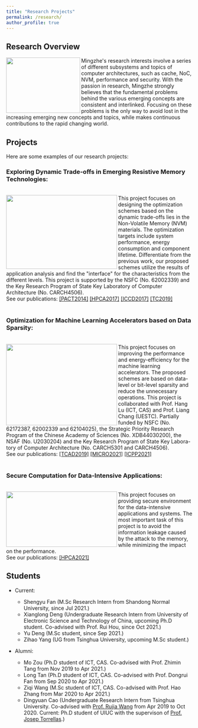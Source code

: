 ```yaml
---
title: "Research Projects"
permalink: /research/
author_profile: true
---
```


## Research Overview

<div>
	<img src="https://mingzhe-zhang.github.io/images/fft.jpeg" width="200" height="150" align="left">
	<span>
		Mingzhe's research interests involve a series of different subsystems and topics of computer architectures, such as cache, NoC, NVM, performance and security. With the passion in research, Mingzhe strongly believes that the fundamental problems behind the various emerging concepts are consistent and interlinked. Focusing on these problems is the only way to avoid lost in the increasing emerging new concepts and topics, while makes continuous contributions to the rapid changing world.
	</span>
</div>


## Projects

Here are some examples of our research projects:<br>

<div>
	<h3>Exploring Dynamic Trade-offs in Emerging Resistive Memory Technologies:</h3><br>
	<img src="https://mingzhe-zhang.github.io/images/drift.jpg" width="300" height="200" align="left">
	<span>
			This project focuses on designing the optimization schemes based on the dynamic trade-offs lies in the Non-Volatile Memory (NVM) materials. The optimization targets include system performance, energy consumption and component lifetime. Differentiate from the previous work, our proposed schemes utilize the results of application analysis and find the "interface" for the characteristics from the different levels. This project is supported by the NSFC (No. 62002339) and the Key Research Program of State Key Laboratory of Computer Architecture (No. CARCH4506).
		<br>See our publications: 
		<a href="../publications/PACT2014">[PACT2014]</a>
		<a href="../publications/HPCA2017">[HPCA2017]</a>
		<a href="../publications/ICCD2017">[ICCD2017]</a>
		<a href="../publications/TC2019">[TC2019]</a>
	</span>
</div>
<br>
<div>
	<h3>Optimization for Machine Learning Accelerators based on Data Sparsity:</h3><br>
	<img src="https://mingzhe-zhang.github.io/images/bitlet.png" width="300" height="220" align="left">
	<span>
			This project focuses on improving the performance and energy-efficiency for the machine learning accelerators. The proposed schemes are based on data-level or bit-level sparsity and reduce the unnecessary operations. This project is collaborated with Prof. Hang Lu (ICT, CAS) and Prof. Liang Chang (UESTC). Partially funded by NSFC (No. 62172387, 62002339 and 62104025), the Strategic Priority Research Program of the Chinese Academy of Sciences (No. XDB44030200), the NSAF (No. U2030204) and the Key Research Program of State Key Labora- tory of Computer Architecture (No. CARCH5301 and CARCH4506).
			<br>See our publications:
			<a href="../publications/TCAD2019">[TCAD2019]</a>
			<a href="../publications/MICRO2021">[MICRO2021]</a>
			<a href="../publications/ICPP2021">[ICPP2021]</a>
	</span>
</div>
<br>
<div>
	<h3>Secure Computation for Data-Intensive Applications:</h3><br>
	<img src="https://mingzhe-zhang.github.io/images/string-oram.png" width="300" height="150" align="left">
	<span>
			This project focuses on providing secure environment for the data-intensive applications and systems. The most important task of this project is to avoid the information leakage caused by the attack to the memory, while minimizing the impact on the performance. 
			<br>See our publications:
			<a href="../publications/HPCA2021">[HPCA2021]</a>
	</span>
</div>


## Students

+ Current:
	- Shengyu Fan (M.Sc Research Intern from Shandong Normal University, since Jul 2021.)
	- Xianglong Deng (Undergraduate Research Intern from University of Electronic Science and Technology of China, upcoming Ph.D student. Co-advised with Prof. Rui Hou, since Oct 2021.)
	- Yu Deng (M.Sc student, since Sep 2021.)
	- Zihao Yang (UG from Tsinghua University, upcoming M.Sc student.)

+ Alumni:
	- Mo Zou (Ph.D student of ICT, CAS. Co-advised with Prof. Zhimin Tang from Nov 2019 to Apr 2021.)
	- Long Tan (Ph.D student of ICT, CAS. Co-advised with Prof. Dongrui Fan from Sep 2020 to Apr 2021.)
	- Ziqi Wang (M.Sc student of ICT, CAS. Co-advised with Prof. Hao Zhang from Mar 2020 to Apr 2021.)
	- Dingyuan Cao (Undergraduate Research Intern from Tsinghua University. Co-advised with [Prof. Rujia Wang](https://www.iit.edu/directory/people/rujia-wang) from Apr 2019 to Oct 2020. Current: Ph.D student of UIUC with the supervison of [Prof. Josep Torrellas](http://iacoma.cs.uiuc.edu/josep/torrellas.html).) 




